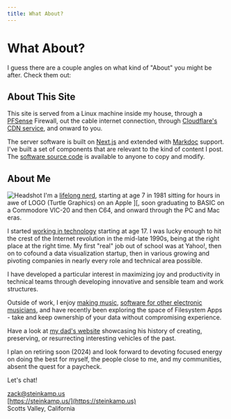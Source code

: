 ```yaml
---
title: What About?
---
```


# What About?

I guess there are a couple angles on what kind of "About" you might be after. Check them out:

## About This Site

This site is served from a Linux machine inside my house, through a [PFSense](https://www.pfsense.org/) Firewall, out the cable internet connection, through [Cloudflare's CDN service](https://www.cloudflare.com/), and onward to you.

The server software is built on [Next.js](https://nextjs.org/) and extended with [Markdoc](https://markdoc.dev/) support. I've built a set of components that are relevant to the kind of content I post. The [software source code](https://github.com/zsteinkamp/steinkamp.us/) is available to anyone to copy and modify.

## About Me

![Headshot](/images/headshot.jpg#right#round)
I'm a [lifelong nerd](/posts/2021-05-22-computer-history), starting at age 7 in 1981 sitting for hours in awe of LOGO (Turtle Graphics) on an Apple ][, soon graduating to BASIC on a Commodore VIC-20 and then C64, and onward through the PC and Mac eras. 

I started [working in technology](/resume) starting at age 17. I was lucky enough to hit the crest of the Internet revolution in the mid-late 1990s, being at the right place at the right time. My first "real" job out of school was at Yahoo!, then on to cofound a data visualization startup, then in various growing and pivoting companies in nearly every role and technical area possible.

I have developed a particular interest in maximizing joy and productivity in technical teams through developing innovative and sensible team and work structures.

Outside of work, I enjoy [making music](/music), [software for other electronic musicians](/music-tools), and have recently been exploring the space of Filesystem Apps - take and keep ownership of your data without compromising experience.

Have a look at [my dad's website](https://dick.steinkamp.us/) showcasing his history of creating, preserving, or resurrecting interesting vehicles of the past.

I plan on retiring soon (2024) and look forward to devoting focused energy on doing the best for myself, the people close to me, and my communities, absent the quest for a paycheck.

Let's chat!

[zack@steinkamp.us](mailto:zack@steinkamp.us)  
[https://steinkamp.us/](https://steinkamp.us)  
Scotts Valley, California
